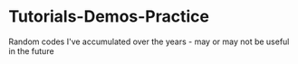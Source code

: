 # Tutorials-Demos-Practice
Random codes I've accumulated  over the years - may or may not be useful in the future
